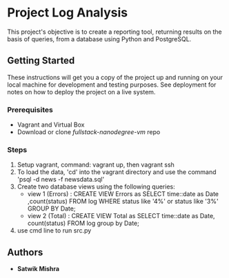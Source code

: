 # Project Log Analysis

This project's objective is to create a reporting tool, returning results on the basis of queries, from a database using Python and PostgreSQL.

## Getting Started

These instructions will get you a copy of the project up and running on your local machine for development and testing purposes. See deployment for notes on how to deploy the project on a live system.

### Prerequisites

* Vagrant and Virtual Box
* Download or clone _fullstack-nanodegree-vm_ repo

### Steps
1. Setup vagrant, command: vagrant up, then vagrant ssh
2. To load the data, 'cd' into the vagrant directory and use the command 'psql -d news -f newsdata.sql'
3. Create two database views using the following queries:
	* view 1 (Errors) : CREATE VIEW Errors as SELECT time::date as Date ,count(status) FROM log WHERE status like
                          '4%' or status like '3%' GROUP BY Date;
	* view 2 (Total) : CREATE VIEW Total as SELECT time::date as Date, count(status) FROM log group by Date;
4. use cmd line to run src.py

## Authors

* **Satwik Mishra**

